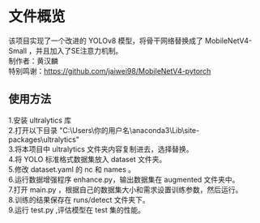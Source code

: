 
# 文件概览

该项目实现了一个改进的 YOLOv8 模型，将骨干网络替换成了 MobileNetV4-Small ，并且加入了SE注意力机制。  
制作者：黄汉麟  
特别鸣谢：https://github.com/jaiwei98/MobileNetV4-pytorch


## 使用方法

1.安装 ultralytics 库  
2.打开以下目录 "C:\Users\你的用户名\anaconda3\Lib\site-packages\ultralytics"  
3.将本项目中 ultralytics 文件夹内容复制进去，选择替换。  
4.将 YOLO 标准格式数据集放入 dataset 文件夹。  
5.修改 dataset.yaml 的 nc 和 names 。  
6.运行数据增强程序 enhance.py，输出数据集在 augmented 文件夹中。  
7.打开 main.py ，根据自己的数据集大小和需求设置训练参数，然后运行。  
8.训练的结果保存在 runs/detect 文件夹下。  
9.运行 test.py ,评估模型在 test 集的性能。
